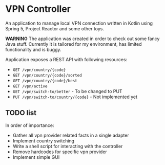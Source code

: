 VPN Controller
==============

An application to manage local VPN connection written in Kotlin using Spring 5, Project Reactor and some other toys. 

**WARNING** The application was created in order to check out some fancy Java stuff. Currently
it is tailored for my environment, has limited functionality and is buggy.

Application exposes a REST API with following resources:
* `GET /vpn/country/{code}`
* `GET /vpn/country/{code}/sorted`
* `GET /vpn/country/{code}/best`
* `GET /vpn/active`
* `GET /vpn/switch-to/better` - To be changed to PUT
* `PUT /vpn/switch-to/country/{code}` - Not implemented yet

TODO list
---------

In order of importance:
* Gather all vpn provider related facts in a single adapter
* Implement country switching
* Write a shell script for interacting with the controller
* Remove hardcodes for specific vpn provider
* Implement simple GUI
